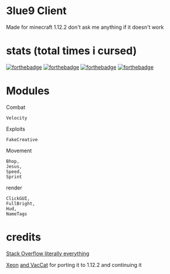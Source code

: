 # 3lue9 Client
Made for minecraft 1.12.2 don't ask me anything if it doesn't work

# stats (total times i cursed)

[![forthebadge](https://forthebadge.com/images/badges/0-percent-optimized.svg)](https://forthebadge.com)
[![forthebadge](https://forthebadge.com/images/badges/contains-cat-gifs.svg)](https://forthebadge.com)
[![forthebadge](https://forthebadge.com/images/badges/ctrl-c-ctrl-v.svg)](https://forthebadge.com)
[![forthebadge](https://forthebadge.com/images/badges/works-on-my-machine.svg)](https://forthebadge.com)

# Modules
Combat <br>

    Velocity

Exploits

    FakeCreative

Movement

    Bhop,
    Jesus,
    Speed,
    Sprint

render

    ClickGUI,
    FullBright,
    Hud,
    NameTags


# credits

[Stack Overflow literally everything](stackoverflow.com)

[Xeon](https://github.com/XeonLyfe) [and VacCat](https://youtube.com/vaccat) for porting it to 1.12.2 and continuing it
